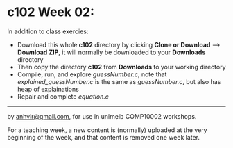  c102 Week 02:
=======

In addition to class exercies:
  * Download this whole **c102** directory by clicking **Clone or Download** --> **Download ZIP**, it will normally be downloaded to your **Downloads** directory
  * Then copy the directory **c102** from **Downloads** to your working directory
  * Compile, run, and explore *guessNumber.c*, note that *explained_guessNumber.c* is the same as *guessNumber.c*, but also has heap of explainations
  * Repair and complete *equation.c*   

-------------------------------------------------------------
by anhvir@gmail.com, for use in unimelb COMP10002 workshops.

For a teaching week, a new content is (normally) uploaded at the very beginning of the week, and that content is removed one week later.
